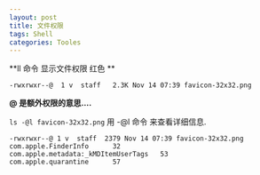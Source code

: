 ```yaml
---
layout: post
title: 文件权限
tags: Shell
categories: Tooles
---
```


**ll 命令 显示文件权限 红色 **



`-rwxrwxr--@  1 v  staff   2.3K Nov 14 07:39 favicon-32x32.png`

**@ 是额外权限的意思….**



`ls -@l favicon-32x32.png`
用 -@l 命令 来查看详细信息.


	-rwxrwxr--@ 1 v  staff  2379 Nov 14 07:39 favicon-32x32.png
	com.apple.FinderInfo      32 
	com.apple.metadata:_kMDItemUserTags   53 
	com.apple.quarantine      57 





















